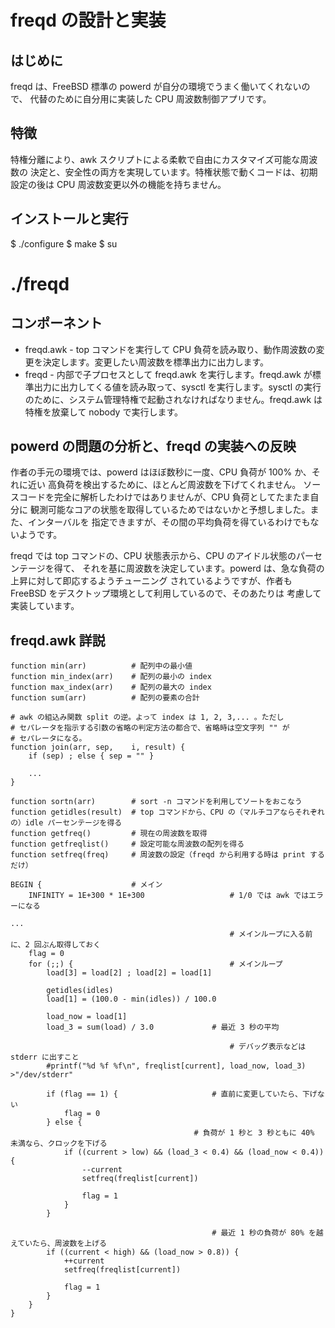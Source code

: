 # freqd の設計と実装
## はじめに
freqd は、FreeBSD 標準の powerd が自分の環境でうまく働いてくれないので、
代替のために自分用に実装した CPU 周波数制御アプリです。
## 特徴
特権分離により、awk スクリプトによる柔軟で自由にカスタマイズ可能な周波数の
決定と、安全性の両方を実現しています。特権状態で動くコードは、初期設定の後は
CPU 周波数変更以外の機能を持ちません。
## インストールと実行
 $ ./configure
 $ make
 $ su
 # ./freqd
## コンポーネント
* freqd.awk - top コマンドを実行して CPU 負荷を読み取り、動作周波数の変更を決定します。変更したい周波数を標準出力に出力します。
* freqd - 内部で子プロセスとして freqd.awk を実行します。freqd.awk が標準出力に出力してくる値を読み取って、sysctl を実行します。sysctl の実行のために、システム管理特権で起動されなければなりません。freqd.awk は特権を放棄して nobody で実行します。
## powerd の問題の分析と、freqd の実装への反映
作者の手元の環境では、powerd はほぼ数秒に一度、CPU 負荷が 100% か、それに近い
高負荷を検出するために、ほとんど周波数を下げてくれません。
ソースコードを完全に解析したわけではありませんが、CPU 負荷としてたまたま自分に
観測可能なコアの状態を取得しているためではないかと予想しました。また、インターバルを
指定できますが、その間の平均負荷を得ているわけでもないようです。

freqd では top コマンドの、CPU 状態表示から、CPU のアイドル状態のパーセンテージを得て、
それを基に周波数を決定しています。powerd は、急な負荷の上昇に対して即応するようチューニング
されているようですが、作者も FreeBSD をデスクトップ環境として利用しているので、そのあたりは
考慮して実装しています。
## freqd.awk 詳説
    function min(arr)          # 配列中の最小値
    function min_index(arr)    # 配列の最小の index
    function max_index(arr)    # 配列の最大の index
    function sum(arr)          # 配列の要素の合計
    
    # awk の組込み関数 split の逆。よって index は 1, 2, 3,... 。ただし
    # セパレータを指示する引数の省略の判定方法の都合で、省略時は空文字列 "" が
    # セパレータになる。
    function join(arr, sep,    i, result) {
     	if (sep) ; else { sep = "" }
     
    	...
    }
    
    function sortn(arr)        # sort -n コマンドを利用してソートをおこなう
    function getidles(result)  # top コマンドから、CPU の（マルチコアならそれぞれの）idle パーセンテージを得る
    function getfreq()         # 現在の周波数を取得
    function getfreqlist()     # 設定可能な周波数の配列を得る
    function setfreq(freq)     # 周波数の設定（freqd から利用する時は print するだけ）
    
    BEGIN {                    # メイン
    	INFINITY = 1E+300 * 1E+300                   # 1/0 では awk ではエラーになる
   
    ...
                                                     # メインループに入る前に、2 回ぶん取得しておく
    	flag = 0
    	for (;;) {                                   # メインループ
    		load[3] = load[2] ; load[2] = load[1]
    
    		getidles(idles)
    		load[1] = (100.0 - min(idles)) / 100.0
    
    		load_now = load[1]
    		load_3 = sum(load) / 3.0             # 最近 3 秒の平均
    
                                                     # デバッグ表示などは stderr に出すこと
    		#printf("%d %f %f\n", freqlist[current], load_now, load_3) >"/dev/stderr"
    
    		if (flag == 1) {                     # 直前に変更していたら、下げない
    			flag = 0
    		} else {
    			                             # 負荷が 1 秒と 3 秒ともに 40% 未満なら、クロックを下げる
    			if ((current > low) && (load_3 < 0.4) && (load_now < 0.4)) {
    				--current
    				setfreq(freqlist[current])
    
    				flag = 1
    			}
    		}
    
    		                                     # 最近 1 秒の負荷が 80% を越えていたら、周波数を上げる
    		if ((current < high) && (load_now > 0.8)) {
    			++current
    			setfreq(freqlist[current])
    
    			flag = 1
    		}
    	}
    }
